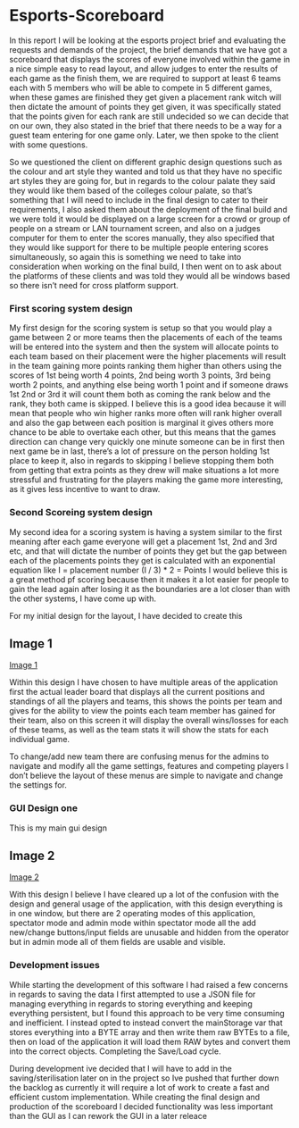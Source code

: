 # Esports-Scoreboard

In this report I will be looking at the esports project brief and evaluating the requests and demands of the project, the brief demands that we have got a scoreboard that displays the scores of everyone involved within the game in a nice simple easy to read layout, and allow judges to enter the results of each game as the finish them, we are required to support at least 6 teams each with 5 members who will be able to compete in 5 different games, when these games are finished they get given a placement rank witch will then dictate the amount of points they get given, it was specifically stated that the points given for each rank are still undecided so we can decide that on our own, they also stated in the brief that there needs to be a way for a guest team entering for one game only. Later, we then spoke to the client with some questions.

So we questioned the client on different graphic design questions such as the colour and art style they wanted and told us that they have no specific art styles they are going for, but in regards to the colour palate they said they would like them based of the colleges colour palate, so that’s something that I will need to include in the final design to cater to their requirements, 
I also asked them about the deployment of the final build and we were told it would be displayed on a large screen for a crowd or group of people on a stream or LAN tournament screen, and also on a judges computer for them to enter the scores manually, they also specified that they would like support for there to be multiple people entering scores simultaneously, so again this is something we need to take into consideration when working on the final build, I then went on to ask about the platforms of these clients and was told they would all be windows based so there isn’t need for cross platform support.




### First scoring system design

My first design for the scoring system is setup so that you would play a game between 2 or more teams then the placements of each of the teams will be entered into the system and then the system will allocate points to each team based on their placement were the higher placements will result in the team gaining more points ranking them higher than others using the scores of 
1st being worth 4 points, 
2nd being worth 3 points, 
3rd being worth 2 points, 
and anything else being worth 1 point
and if someone draws 1st 2nd or 3rd it will count them both as coming the rank below and the rank, they both came is skipped.
I believe this is a good idea because it will mean that people who win higher ranks more often will rank higher overall and also the gap between each position is marginal it gives others more chance to be able to overtake each other, but this means that the games direction can change very quickly one minute someone can be in first then next game be in last, there’s a lot of pressure on the person holding 1st place to keep it, also in regards to skipping I believe stopping them both from getting that extra points as they drew will make situations a lot more stressful and frustrating for the players making the game more interesting, as it gives less incentive to want to draw.


### Second Scoreing system design

My second idea for a scoring system is having a system similar to the first meaning after each game everyone will get a placement 1st, 2nd and 3rd etc, and that will dictate the number of points they get but the gap between each of the placements points they get is calculated with an exponential equation like
I = placement number
(I / 3) * 2 = Points
I would believe this is a great method pf scoring  because then it makes it a lot easier for people to gain the lead again after losing it as the boundaries are a lot closer than with the other systems, I have come up with.


For my initial design for the layout, I have decided to create this

## Image 1
[Image 1](docs/image1.png)

Within this design I have chosen to have multiple areas of the application first the actual leader board that displays all the current positions and standings of all the players and teams, this shows the points per team and gives for the ability to view the points each team member has gained for their team, also on this screen it will display the overall wins/losses for each of these teams, as well as the team stats it will show the stats for each individual game.

To change/add new team there are confusing menus for the admins to navigate and modify all the game settings, features and competing players I don’t believe the layout of these menus are simple to navigate and change the settings for.



### GUI Design one

This is my main gui  design

## Image 2
[Image 2](docs/image2.png)

With this design I believe I have cleared up a lot of the confusion with the design and general usage of the application, with this design everything is in one window, but there are 2 operating modes of this application, spectator mode and admin mode within spectator mode all the add new/change buttons/input fields are unusable and hidden from the operator but in admin mode all of them fields are usable and visible.


### Development issues

While starting the development of this software I had raised a few concerns in regards to saving the data  I first attempted to use a JSON file for managing everything in regards to storing everything and keeping everything persistent, but I found this approach to be very time consuming and inefficient. I instead opted to instead convert the mainStorage var that stores everything into a BYTE array and then write them raw BYTEs to a file, then on load of the application it will load them RAW bytes and convert them into the correct objects. Completing the Save/Load cycle.

During development ive decided that I will have to add in the saving/sterilisation later on in the project so Ive pushed that further down the backlog as currently it will require a lot of work to create a fast and efficient custom implementation.
While creating the final design and production of the scoreboard I decided functionality was less important than the GUI as I can rework the GUI in a later releace 
